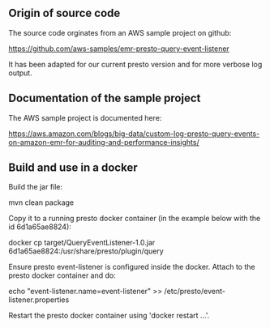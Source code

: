 ## Origin of source code

The source code orginates from an AWS sample project on github:

https://github.com/aws-samples/emr-presto-query-event-listener

It has been adapted for our current presto version and for more verbose
log output.


## Documentation of the sample project

The AWS sample project is documented here:

https://aws.amazon.com/blogs/big-data/custom-log-presto-query-events-on-amazon-emr-for-auditing-and-performance-insights/


## Build and use in a docker

Build the jar file:

  mvn clean package 

Copy it to a running presto docker container (in the example below with
the id 6d1a65ae8824):

  docker cp target/QueryEventListener-1.0.jar 6d1a65ae8824:/usr/share/presto/plugin/query

Ensure presto event-listener is configured inside the docker.
Attach to the presto docker container and do:

  echo "event-listener.name=event-listener" >> /etc/presto/event-listener.properties

Restart the presto docker container using 'docker restart ...'.

